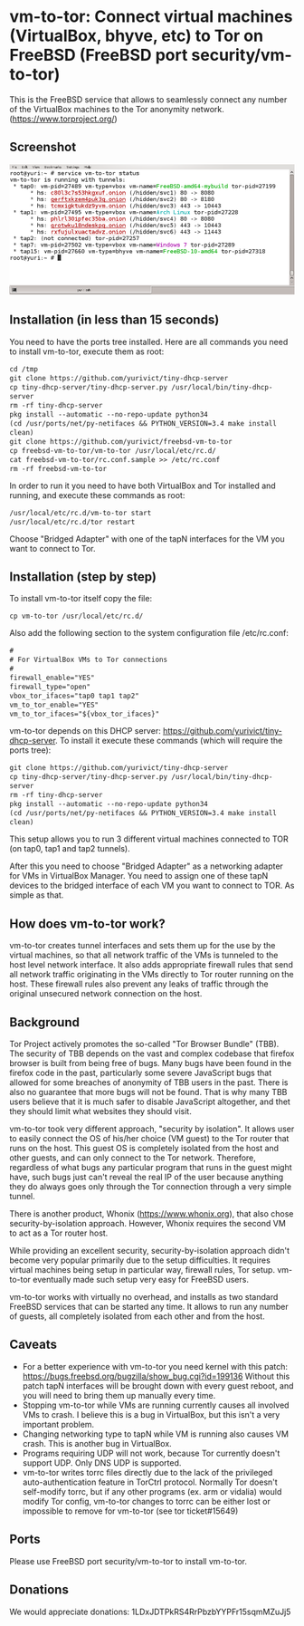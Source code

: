 # vm-to-tor: Connect virtual machines (VirtualBox, bhyve, etc) to Tor on FreeBSD (FreeBSD port security/vm-to-tor)

This is the FreeBSD service that allows to seamlessly connect any number of the VirtualBox machines to the Tor anonymity network. (https://www.torproject.org/)

## Screenshot

![Alt text](https://raw.githubusercontent.com/yurivict/vm-to-tor/master/screenshot.png "Running with several VMs")

## Installation (in less than 15 seconds)

You need to have the ports tree installed. Here are all commands you need to install vm-to-tor, execute them as root:
```shell
cd /tmp
git clone https://github.com/yurivict/tiny-dhcp-server
cp tiny-dhcp-server/tiny-dhcp-server.py /usr/local/bin/tiny-dhcp-server
rm -rf tiny-dhcp-server
pkg install --automatic --no-repo-update python34
(cd /usr/ports/net/py-netifaces && PYTHON_VERSION=3.4 make install clean)
git clone https://github.com/yurivict/freebsd-vm-to-tor
cp freebsd-vm-to-tor/vm-to-tor /usr/local/etc/rc.d/
cat freebsd-vm-to-tor/rc.conf.sample >> /etc/rc.conf
rm -rf freebsd-vm-to-tor
```

In order to run it you need to have both VirtualBox and Tor installed and running, and execute these commands as root:
```shell
/usr/local/etc/rc.d/vm-to-tor start
/usr/local/etc/rc.d/tor restart
```
Choose "Bridged Adapter" with one of the tapN interfaces for the VM you want to connect to Tor.

## Installation (step by step)

To install vm-to-tor itself copy the file:<br/>
```shell
cp vm-to-tor /usr/local/etc/rc.d/
```

Also add the following section to the system configuration file /etc/rc.conf:<br/>
```shell
#
# For VirtualBox VMs to Tor connections
#
firewall_enable="YES"
firewall_type="open"
vbox_tor_ifaces="tap0 tap1 tap2"
vm_to_tor_enable="YES"
vm_to_tor_ifaces="${vbox_tor_ifaces}"
```

vm-to-tor depends on this DHCP server: https://github.com/yurivict/tiny-dhcp-server. To install it execute these commands (which will require the ports tree):
```shell
git clone https://github.com/yurivict/tiny-dhcp-server
cp tiny-dhcp-server/tiny-dhcp-server.py /usr/local/bin/tiny-dhcp-server
rm -rf tiny-dhcp-server
pkg install --automatic --no-repo-update python34
(cd /usr/ports/net/py-netifaces && PYTHON_VERSION=3.4 make install clean)
```

This setup allows you to run 3 different virtual machines connected to TOR (on tap0, tap1 and tap2 tunnels).

After this you need to choose "Bridged Adapter" as a networking adapter for VMs in VirtualBox Manager. You need to assign one of these tapN devices to the bridged interface of each VM you want to connect to TOR. As simple as that.

## How does vm-to-tor work?

vm-to-tor creates tunnel interfaces and sets them up for the use by the virtual machines, so that all network traffic of the VMs is tunneled to the host level network interface. It also adds appropriate firewall rules that send all network traffic originating in the VMs directly to Tor router running on the host. These firewall rules also prevent any leaks of traffic through the original unsecured network connection on the host.

## Background

Tor Project actively promotes the so-called "Tor Browser Bundle" (TBB). The security of TBB depends on the vast and complex codebase that firefox browser is built from being free of bugs. Many bugs have been found in the firefox code in the past, particularly some severe JavaScript bugs that allowed for some breaches of anonymity of TBB users in the past. There is also no guarantee that more bugs will not be found. That is why many TBB users believe that it is much safer to disable JavaScript altogether, and thet they should limit what websites they should visit.

vm-to-tor took very different approach, "security by isolation". It allows user to easily connect the OS of his/her choice (VM guest) to the Tor router that runs on the host. This guest OS is completely isolated from the host and other guests, and can only connect to the Tor network. Therefore, regardless of what bugs any particular program that runs in the guest might have, such bugs just can't reveal the real IP of the user because anything they do always goes only through the Tor connection through a very simple tunnel.

There is another product, Whonix (https://www.whonix.org), that also chose security-by-isolation approach. However, Whonix requires the second VM to act as a Tor router host.

While providing an excellent security, security-by-isolation approach didn't become very popular primarily due to the setup difficulties. It requires virtual machines being setup in particular way, firewall rules, Tor setup. vm-to-tor eventually made such setup very easy for FreeBSD users.

vm-to-tor works with virtually no overhead, and installs as two standard FreeBSD services that can be started any time. It allows to run any number of guests, all completely isolated from each other and from the host.

## Caveats

* For a better experience with vm-to-tor you need kernel with this patch: https://bugs.freebsd.org/bugzilla/show_bug.cgi?id=199136 Without this patch tapN interfaces will be brought down with every guest reboot, and you will need to bring them up manually every time.
* Stopping vm-to-tor while VMs are running currently causes all involved VMs to crash. I believe this is a bug in VirtualBox, but this isn't a very important problem.
* Changing networking type to tapN while VM is running also causes VM crash. This is another bug in VirtualBox.
* Programs requiring UDP will not work, because Tor currently doesn't support UDP. Only DNS UDP is supported.
* vm-to-tor writes torrc files directly due to the lack of the privileged auto-authentication feature in TorCtrl protocol. Normally Tor doesn't self-modify torrc, but if any other programs (ex. arm or vidalia) would modify Tor config, vm-to-tor changes to torrc can be either lost or impossible to remove for vm-to-tor (see tor ticket#15649)

## Ports

Please use FreeBSD port security/vm-to-tor to install vm-to-tor.

## Donations

We would appreciate donations: 1LDxJDTPkRS4RrPbzbYYPFr15sqmMZuJj5

